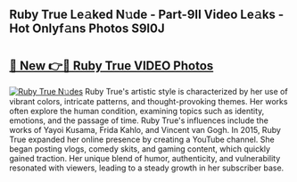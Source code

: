 ## Ruby True Le𝚊ked N𝚞de - Part-9II Video Le𝚊ks - Hot Onlyf𝚊ns Photos S9l0J

# <h2><a href="http://ab93899.deff.icu/?id=Ruby+True">🔗 New 👉🔴 Ruby True VIDEO Photos</a></h2>

[![Ruby True N𝚞des](https://i.imgur.com/rIISA9y.gif)](http://ab93899.deff.icu/?id=Ruby+True)
Ruby True's artistic style is characterized by her use of vibrant colors, intricate patterns, and thought-provoking themes. Her works often explore the human condition, examining topics such as identity, emotions, and the passage of time. Ruby True's influences include the works of Yayoi Kusama, Frida Kahlo, and Vincent van Gogh. In 2015, Ruby True expanded her online presence by creating a YouTube channel. She began posting vlogs, comedy skits, and gaming content, which quickly gained traction. Her unique blend of humor, authenticity, and vulnerability resonated with viewers, leading to a steady growth in her subscriber base.

